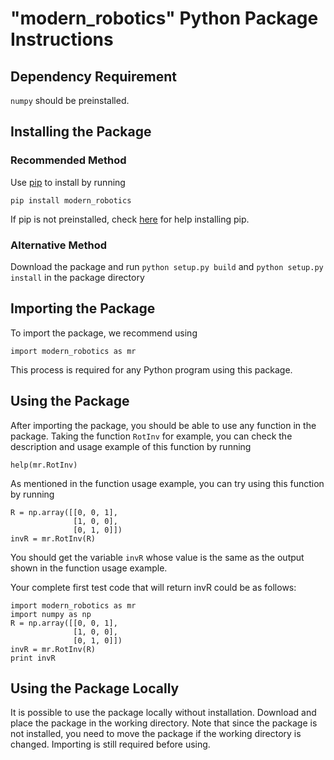# "modern_robotics" Python Package Instructions #

## Dependency Requirement

`numpy` should be preinstalled.

## Installing the Package ##

### Recommended Method ###

Use [pip](https://en.wikipedia.org/wiki/Pip_(package_manager)) to install by
running

```
pip install modern_robotics
``` 

If pip is not preinstalled, check 
[here](https://pip.pypa.io/en/stable/installing/) for help installing pip. 

### Alternative Method ###

Download the package and run `python setup.py build` and 
`python setup.py install` in the package directory

## Importing the Package ##

To import the package, we recommend using

```
import modern_robotics as mr
```

This process is required for any Python program using this package.

## Using the Package ##

After importing the package, you should be able to use any function in the 
package. Taking the function `RotInv` for example, you can check the 
description and usage example of this function by running

```
help(mr.RotInv)
```

As mentioned in the function usage example, you can try using this function
by running

```
R = np.array([[0, 0, 1],
              [1, 0, 0],
              [0, 1, 0]])
invR = mr.RotInv(R)
```

You should get the variable `invR` whose value is the same as the output 
shown in the function usage example.

Your complete first test code that will return invR could be as follows:
```
import modern_robotics as mr
import numpy as np
R = np.array([[0, 0, 1],
              [1, 0, 0],
              [0, 1, 0]])
invR = mr.RotInv(R)
print invR
```

## Using the Package Locally ##

It is possible to use the package locally without installation. Download and
place the package in the working directory. Note that since the package is 
not installed, you need to move the package if the working directory is
changed. Importing is still required before using.
